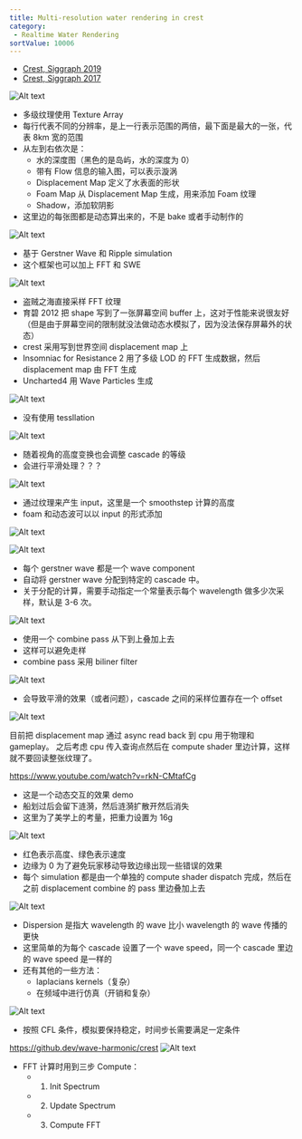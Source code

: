 ```yaml
---
title: Multi-resolution water rendering in crest
category:
 - Realtime Water Rendering
sortValue: 10006
---
```


- [Crest, Siggraph 2019](https://advances.realtimerendering.com/s2019/index.htm)
- [Crest, Siggraph 2017](https://advances.realtimerendering.com/s2017/index.html)

![Alt text](image.png)

- 多级纹理使用 Texture Array 
- 每行代表不同的分辨率，是上一行表示范围的两倍，最下面是最大的一张，代表 8km 宽的范围
- 从左到右依次是：
  - 水的深度图（黑色的是岛屿，水的深度为 0）
  - 带有 Flow 信息的输入图，可以表示漩涡
  - Displacement Map 定义了水表面的形状
  - Foam Map 从 Displacement Map 生成，用来添加 Foam 纹理
  - Shadow，添加软阴影
- 这里边的每张图都是动态算出来的，不是 bake 或者手动制作的

![Alt text](image-1.png)

- 基于 Gerstner Wave 和 Ripple simulation
- 这个框架也可以加上 FFT 和 SWE

![Alt text](image-2.png)

- 盗贼之海直接采样 FFT 纹理
- 育碧 2012 把 shape 写到了一张屏幕空间 buffer 上，这对于性能来说很友好（但是由于屏幕空间的限制就没法做动态水模拟了，因为没法保存屏幕外的状态）
- crest 采用写到世界空间 displacement map 上
- Insomniac for Resistance 2 用了多级 LOD 的 FFT 生成数据，然后 displacement map 由 FFT 生成
- Uncharted4 用 Wave Particles 生成

![Alt text](image-3.png)

- 没有使用 tessllation

![Alt text](image-4.png)

- 随着视角的高度变换也会调整 cascade 的等级
- 会进行平滑处理？？？

![Alt text](image-5.png)

- 通过纹理来产生 input，这里是一个 smoothstep 计算的高度
- foam 和动态波可以以 input 的形式添加

![Alt text](image-6.png)

![Alt text](image-7.png)

- 每个 gerstner wave 都是一个 wave component
- 自动将 gerstner wave 分配到特定的 cascade 中。
- 关于分配的计算，需要手动指定一个常量表示每个 wavelength 做多少次采样，默认是 3-6 次。

![Alt text](image-8.png)

- 使用一个 combine pass 从下到上叠加上去
- 这样可以避免走样
- combine pass 采用 biliner filter

![Alt text](image-9.png)

- 会导致平滑的效果（或者问题），cascade 之间的采样位置存在一个 offset

![Alt text](image-10.png)

目前把 displacement map 通过 async read back 到 cpu 用于物理和 gameplay。
之后考虑 cpu 传入查询点然后在 compute shader 里边计算，这样就不要回读整张纹理了。

https://www.youtube.com/watch?v=rkN-CMtafCg

- 这是一个动态交互的效果 demo
- 船划过后会留下涟漪，然后涟漪扩散开然后消失
- 这里为了美学上的考量，把重力设置为 16g

![Alt text](image-11.png)

- 红色表示高度、绿色表示速度
- 边缘为 0 为了避免玩家移动导致边缘出现一些错误的效果
- 每个 simulation 都是由一个单独的 compute shader dispatch 完成，然后在之前 displacement combine 的 pass 里边叠加上去

![Alt text](image-12.png)

- Dispersion 是指大 wavelength 的 wave 比小 wavelength 的 wave 传播的更快
- 这里简单的为每个 cascade 设置了一个 wave speed，同一个 cascade 里边的 wave speed 是一样的
- 还有其他的一些方法：
  - laplacians kernels（复杂）
  - 在频域中进行仿真（开销和复杂）

![Alt text](image-13.png)

- 按照 CFL 条件，模拟要保持稳定，时间步长需要满足一定条件


https://github.dev/wave-harmonic/crest
![Alt text](image-14.png)

- FFT 计算时用到三步 Compute：
  - 1.  Init Spectrum
  - 2.  Update Spectrum
  - 3.  Compute FFT
